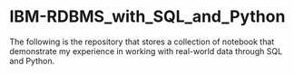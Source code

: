 # IBM-RDBMS_with_SQL_and_Python
The following is the repository that stores a collection of notebook that demonstrate my experience in working with real-world data through SQL and Python.
